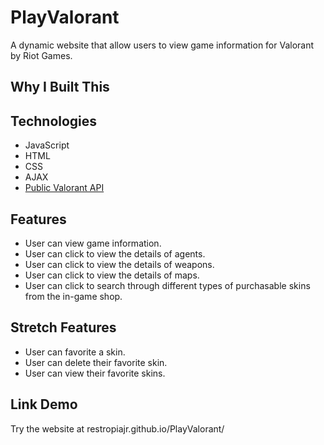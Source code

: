 # PlayValorant

A dynamic website that allow users to view game information for Valorant by Riot Games.

## Why I Built This

## Technologies

- JavaScript
- HTML
- CSS
- AJAX
- [Public Valorant API](https://valorant-api.com/)

## Features

- User can view game information.
- User can click to view the details of agents.
- User can click to view the details of weapons.
- User can click to view the details of maps.
- User can click to search through different types of purchasable skins from the in-game shop.

## Stretch Features

- User can favorite a skin.
- User can delete their favorite skin.
- User can view their favorite skins.
  
## Link Demo

Try the website at restropiajr.github.io/PlayValorant/
